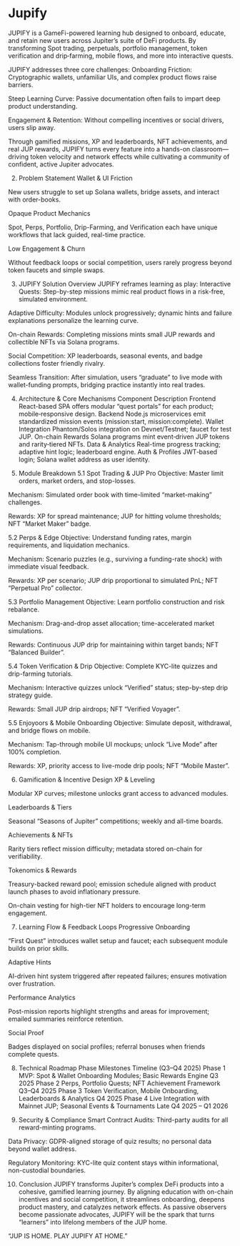 # Jupify
JUPIFY is a GameFi-powered learning hub designed to onboard, educate, and retain new users across Jupiter’s suite of DeFi products. By transforming Spot trading, perpetuals, portfolio management, token verification and drip‐farming, mobile flows, and more into interactive quests.

JUPIFY addresses three core challenges:
Onboarding Friction: Cryptographic wallets, unfamiliar UIs, and complex product flows raise barriers.


Steep Learning Curve: Passive documentation often fails to impart deep product understanding.


Engagement & Retention: Without compelling incentives or social drivers, users slip away.


Through gamified missions, XP and leaderboards, NFT achievements, and real JUP rewards, JUPIFY turns every feature into a hands-on classroom—driving token velocity and network effects while cultivating a community of confident, active Jupiter advocates.

2. Problem Statement
Wallet & UI Friction


New users struggle to set up Solana wallets, bridge assets, and interact with order-books.


Opaque Product Mechanics


Spot, Perps, Portfolio, Drip-Farming, and Verification each have unique workflows that lack guided, real-time practice.


Low Engagement & Churn


Without feedback loops or social competition, users rarely progress beyond token faucets and simple swaps.



3. JUPIFY Solution Overview
JUPIFY reframes learning as play:
Interactive Quests: Step-by-step missions mimic real product flows in a risk-free, simulated environment.


Adaptive Difficulty: Modules unlock progressively; dynamic hints and failure explanations personalize the learning curve.


On-chain Rewards: Completing missions mints small JUP rewards and collectible NFTs via Solana programs.


Social Competition: XP leaderboards, seasonal events, and badge collections foster friendly rivalry.


Seamless Transition: After simulation, users “graduate” to live mode with wallet-funding prompts, bridging practice instantly into real trades.



4. Architecture & Core Mechanisms
Component
Description
Frontend
React-based SPA offers modular “quest portals” for each product; mobile‐responsive design.
Backend
Node.js microservices emit standardized mission events (mission:start, mission:complete).
Wallet Integration
Phantom/Solos integration on Devnet/Testnet; faucet for test JUP.
On-chain Rewards
Solana programs mint event‐driven JUP tokens and rarity‐tiered NFTs.
Data & Analytics
Real-time progress tracking; adaptive hint logic; leaderboard engine.
Auth & Profiles
JWT‐based login; Solana wallet address as user identity.


5. Module Breakdown
5.1 Spot Trading & JUP Pro
Objective: Master limit orders, market orders, and stop-losses.


Mechanism: Simulated order book with time-limited “market-making” challenges.


Rewards: XP for spread maintenance; JUP for hitting volume thresholds; NFT “Market Maker” badge.


5.2 Perps & Edge
Objective: Understand funding rates, margin requirements, and liquidation mechanics.


Mechanism: Scenario puzzles (e.g., surviving a funding-rate shock) with immediate visual feedback.


Rewards: XP per scenario; JUP drip proportional to simulated PnL; NFT “Perpetual Pro” collector.


5.3 Portfolio Management
Objective: Learn portfolio construction and risk rebalance.


Mechanism: Drag-and-drop asset allocation; time-accelerated market simulations.


Rewards: Continuous JUP drip for maintaining within target bands; NFT “Balanced Builder”.


5.4 Token Verification & Drip
Objective: Complete KYC-lite quizzes and drip-farming tutorials.


Mechanism: Interactive quizzes unlock “Verified” status; step-by-step drip strategy guide.


Rewards: Small JUP drip airdrops; NFT “Verified Voyager”.


5.5 Enjoyoors & Mobile Onboarding
Objective: Simulate deposit, withdrawal, and bridge flows on mobile.


Mechanism: Tap-through mobile UI mockups; unlock “Live Mode” after 100% completion.


Rewards: XP, priority access to live-mode drip pools; NFT “Mobile Master”.



6. Gamification & Incentive Design
XP & Leveling


Modular XP curves; milestone unlocks grant access to advanced modules.


Leaderboards & Tiers


Seasonal “Seasons of Jupiter” competitions; weekly and all-time boards.


Achievements & NFTs


Rarity tiers reflect mission difficulty; metadata stored on-chain for verifiability.


Tokenomics & Rewards


Treasury-backed reward pool; emission schedule aligned with product launch phases to avoid inflationary pressure.


On-chain vesting for high-tier NFT holders to encourage long-term engagement.



7. Learning Flow & Feedback Loops
Progressive Onboarding


“First Quest” introduces wallet setup and faucet; each subsequent module builds on prior skills.


Adaptive Hints


AI-driven hint system triggered after repeated failures; ensures motivation over frustration.


Performance Analytics


Post-mission reports highlight strengths and areas for improvement; emailed summaries reinforce retention.


Social Proof


Badges displayed on social profiles; referral bonuses when friends complete quests.



8. Technical Roadmap
Phase
Milestones
Timeline (Q3–Q4 2025)
Phase 1
MVP: Spot & Wallet Onboarding Modules; Basic Rewards Engine
Q3 2025
Phase 2
Perps, Portfolio Quests; NFT Achievement Framework
Q3–Q4 2025
Phase 3
Token Verification, Mobile Onboarding, Leaderboards & Analytics
Q4 2025
Phase 4
Live Integration with Mainnet JUP; Seasonal Events & Tournaments
Late Q4 2025 – Q1 2026


9. Security & Compliance
Smart Contract Audits: Third-party audits for all reward-minting programs.


Data Privacy: GDPR-aligned storage of quiz results; no personal data beyond wallet address.


Regulatory Monitoring: KYC-lite quiz content stays within informational, non-custodial boundaries.



10. Conclusion
JUPIFY transforms Jupiter’s complex DeFi products into a cohesive, gamified learning journey. By aligning education with on-chain incentives and social competition, it streamlines onboarding, deepens product mastery, and catalyzes network effects. As passive observers become passionate advocates, JUPIFY will be the spark that turns “learners” into lifelong members of the JUP home.

“JUP IS HOME. PLAY JUPIFY AT HOME.”
